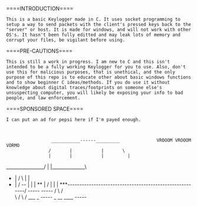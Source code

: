 
====INTRODUCTION====

	This is a basic Keylogger made in C. It uses socket programming to setup a way to send packets with the client's pressed keys back to the "server" or host. It is made for windows, and will not work with other OS's. It hasn't been fully editted and may leak lots of memory and corrupt your files, be vigilant before using.



====PRE-CAUTIONS====

	This is still a work in progress. I am new to C and this isn't intended to be a fully working Keylogger for you to use. Also, don't use this for malicious purposes, that is unethical, and the only purpose of this repo is to educate other about basic windows functions and to show beginner C ideas/methods. If you do use it without knowledge about digital traces/footprints on someone else's unsuspecting computer, you will likely be exposing your info to bad people, and law enforcement.



====SPONSORED SPACE====

	I can put an ad for pepsi here if I'm payed enough.



		             ___________------_________              VROOOM VROOOM VORMO
		        	/		|			|		\
   	   	            |		|			|		  |
   ________________/		|			|______________\
*  |						/			\			       | |
*  |					   /	  --	|			       | |
** |					  /				|		    	   | |
 ***--------------------------------------------------------/
          -----                   	  	         ----- 
         /     \           		                /     \
         \     /                 	  	        \     /
   ___  _ -----                       _ __  ____ -----